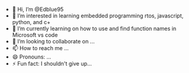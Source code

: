 - 👋 Hi, I’m @Edblue95
- 👀 I’m interested in learning embedded programming rtos, javascript, python, and c+ 
- 🌱 I’m currently learning on how to use and find function names in Microsoft vs code
- 💞️ I’m looking to collaborate on ...
- 📫 How to reach me ...
- 😄 Pronouns: ...
- ⚡ Fun fact: I shouldn't give up...

<!---
Edblue95/Edblue95 is a ✨ special ✨ repository because its `README.md` (this file) appears on your GitHub profile.
You can click the Preview link to take a look at your changes.
--->
